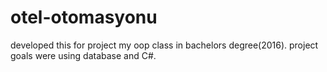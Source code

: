 # otel-otomasyonu

developed this for project my oop class in bachelors degree(2016). project goals were using database and C#.
